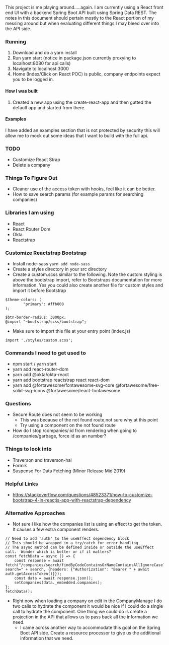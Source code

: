 This project is me playing around.....again.  I am currently using a React front end UI with a backend Spring Boot API
built using Spring Data REST.  The notes in this document should pertain mostly to the React portion of my messing around
but when evaluating different things I may bleed over into the API side.

### Running

1. Download and do a yarn install
1. Run yarn start (notice in package.json currently proxying to localhost:8080 for api calls)
1. Navigate to localhost:3000
1. Home (Index/Click on React POC) is public, company endpoints expect you to be logged in.

#### How I was built

1. Created a new app using the create-react-app and then gutted the default app and started from there.

#### Examples
I have added an examples section that is not protected by security this will allow me to mock out some ideas that I want
to build with the full api.

### TODO

* Customize React Strap
* Delete a company

### Things To Figure Out

* Cleaner use of the access token with hooks, feel like it can be better.
* How to save search params (for example params for searching companies)

###  Libraries I am using

* React
* React Router Dom
* Okta
* Reactstrap

### Customize Reactstrap Bootstrap

* Install node-sass ```yarn add node-sass```
* Create a styles directory in your src directory
* Create a custom.scss similar to the following.  Note the custom styling is above the bootstrap import, refer to Bootstraps
documentation for more information.  Yes you could also create another file for custom styles and import it before Bootstrap
```
$theme-colors: (
        "primary": #ffb800
);

$btn-border-radius: 3000px;
@import "~bootstrap/scss/bootstrap";
```
* Make sure to import this file at your entry point (index.js)
```
import './styles/custom.scss';
```

### Commands I need to get used to

* npm start / yarn start
* yarn add react-router-dom
* yarn add @okta/okta-react
* yarn add bootstrap reactstrap react react-dom
* yarn add @fortawesome/fontawesome-svg-core @fortawesome/free-solid-svg-icons @fortawesome/react-fontawesome

### Questions

* Secure Route does not seem to be working
  * This was because of the not found route,not sure why at this point
  * Try using a component on the not found route
* How do I stop /companies/:id from rendering when going to /companies/garbage, force id as an number?
  
### Things to look into 

* Traverson and traverson-hal
* Formik
* Suspense For Data Fetching (Minor Release Mid 2019)
  
### Helpful Links

* https://stackoverflow.com/questions/48523371/how-to-customize-bootstrap-4-in-reactjs-app-with-reactstrap-dependency

### Alternative Approaches

* Not sure I like how the companies list is using an effect to get the token.  It causes a few extra component renders.

```
// Need to add 'auth' to the useEffect dependency block
// This should be wrapped in a try/catch for error handling
// The async method can be defined inside or outside the useEffect call.  Wonder which is better or if it matters?
const fetchData = async () => {
    const response = await fetch("/companies/search/findByCodeContainsOrNameContainsAllIgnoreCase?search=" + search, {headers: {"Authorization": "Bearer " + await auth.getAccessToken()}});
    const data = await response.json();
    setCompanies(data._embedded.companies);
};
fetchData();
```

* Right now when loading a company on edit in the CompanyManage I do two calls to hydrate the component it would be nice
if I could do a single call to hydrate the component.  One thing we could do is create a projection in the API that allows
us to pass back all the information we need.
    * I came across another way to accommodate this goal on the Spring Boot API side.  Create a resource processor to give us
    the additional information that we need.